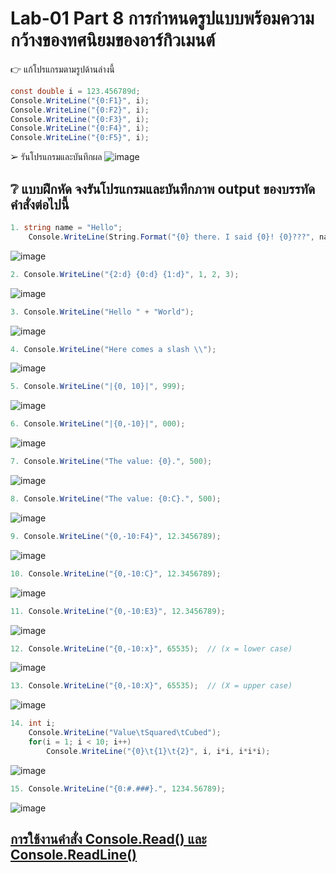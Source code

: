 # Lab-01  Part 8  การกำหนดรูปแบบพร้อมความกว้างของทศนิยมของอาร์กิวเมนต์

👉 แก้โปรแกรมตามรูปด้านล่างนี้
```csharp
const double i = 123.456789d;
Console.WriteLine("{0:F1}", i);
Console.WriteLine("{0:F2}", i);
Console.WriteLine("{0:F3}", i);
Console.WriteLine("{0:F4}", i);
Console.WriteLine("{0:F5}", i);
```
➢ รันโปรแกรมและบันทึกผล
![image](https://github.com/CHAIYAPRUK/OOP2565-Week-02/assets/115066395/f6ed9eaf-ec9f-4b44-ba1c-8c147d5212d9)


## ❔ แบบฝึกหัด จงรันโปรแกรมและบันทึกภาพ output ของบรรทัดคำสั่งต่อไปนี้

``` csharp
1. string name = "Hello";
    Console.WriteLine(String.Format("{0} there. I said {0}! {0}???", name));
```
![image](https://github.com/CHAIYAPRUK/OOP2565-Week-02/assets/115066395/0836d232-c1f9-4bd7-9034-a9da7e6240bc)

``` csharp
2. Console.WriteLine("{2:d} {0:d} {1:d}", 1, 2, 3);
```
![image](https://github.com/CHAIYAPRUK/OOP2565-Week-02/assets/115066395/b61dbda0-cf33-401e-abca-155681b355a5)

``` csharp
3. Console.WriteLine("Hello " + "World");
```
![image](https://github.com/CHAIYAPRUK/OOP2565-Week-02/assets/115066395/1b24f3c6-bbcd-4bef-b058-0d3955147ee4)

``` csharp
4. Console.WriteLine("Here comes a slash \\");
```
![image](https://github.com/CHAIYAPRUK/OOP2565-Week-02/assets/115066395/76af4c71-52bd-464d-952d-1713d8ce3221)

``` csharp
5. Console.WriteLine("|{0, 10}|", 999);
```
![image](https://github.com/CHAIYAPRUK/OOP2565-Week-02/assets/115066395/62fb59b9-16ea-40e6-909d-3b95f8911dc1)

``` csharp
6. Console.WriteLine("|{0,-10}|", 000);
```
![image](https://github.com/CHAIYAPRUK/OOP2565-Week-02/assets/115066395/fd02686e-faa2-42c0-99bb-a4aa31fddec6)

``` csharp
7. Console.WriteLine("The value: {0}.", 500);
```
![image](https://github.com/CHAIYAPRUK/OOP2565-Week-02/assets/115066395/d7252d0b-001a-40f5-a7c4-b56a798ed1b1)

``` csharp
8. Console.WriteLine("The value: {0:C}.", 500);
```
![image](https://github.com/CHAIYAPRUK/OOP2565-Week-02/assets/115066395/c92bf466-feb4-48dc-903a-a969ba4b14d1)

``` csharp
9. Console.WriteLine("{0,-10:F4}", 12.3456789);
```
![image](https://github.com/CHAIYAPRUK/OOP2565-Week-02/assets/115066395/b7646732-4958-4a4c-9a4b-f6940ffbc23b)

``` csharp
10. Console.WriteLine("{0,-10:C}", 12.3456789);
```
![image](https://github.com/CHAIYAPRUK/OOP2565-Week-02/assets/115066395/48a7c16c-4ce9-42db-afb7-1d1057d65371)

``` csharp
11. Console.WriteLine("{0,-10:E3}", 12.3456789);
```
![image](https://github.com/CHAIYAPRUK/OOP2565-Week-02/assets/115066395/acee1496-b75d-44d1-af59-c458f1a2a5f0)

``` csharp
12. Console.WriteLine("{0,-10:x}", 65535);  // (x = lower case)
```
![image](https://github.com/CHAIYAPRUK/OOP2565-Week-02/assets/115066395/a186f6e9-2c86-4458-a6a9-0836329a3825)

``` csharp
13. Console.WriteLine("{0,-10:X}", 65535);  // (X = upper case)
```
![image](https://github.com/CHAIYAPRUK/OOP2565-Week-02/assets/115066395/95c73b74-8973-4c51-8b42-3a09c0b05d6c)

``` csharp
14. int i;
    Console.WriteLine("Value\tSquared\tCubed");
    for(i = 1; i < 10; i++)
        Console.WriteLine("{0}\t{1}\t{2}", i, i*i, i*i*i);
```
![image](https://github.com/CHAIYAPRUK/OOP2565-Week-02/assets/115066395/516b8314-b2e8-4426-89d4-179f2fb2066a)

``` csharp
15. Console.WriteLine("{0:#.###}.", 1234.56789);
```
![image](https://github.com/CHAIYAPRUK/OOP2565-Week-02/assets/115066395/c14ee086-568c-4fba-b43c-3e31c3318aae)



## [การใช้งานคำสั่ง Console.Read() และ Console.ReadLine()](./Lab-01-part-9-12.md)
